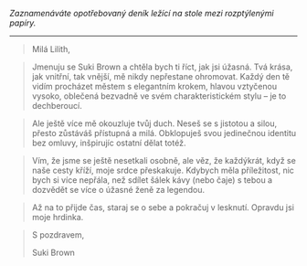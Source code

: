 _Zaznamenáváte opotřebovaný deník ležící na stole mezi rozptýlenými papíry._

---

> Milá Lilith,

> Jmenuju se Suki Brown a chtěla bych ti říct, jak jsi úžasná. Tvá krása, jak vnitřní, tak vnější, mě nikdy nepřestane ohromovat. Každý den tě vidím procházet městem s elegantním krokem, hlavou vztyčenou vysoko, oblečená bezvadně ve svém charakteristickém stylu – je to dechberoucí.

> Ale ještě více mě okouzluje tvůj duch. Neseš se s jistotou a silou, přesto zůstáváš přístupná a milá. Obklopuješ svou jedinečnou identitu bez omluvy, inšpirujíc ostatní dělat totéž.

> Vím, že jsme se ještě nesetkali osobně, ale věz, že každýkrát, když se naše cesty kříží, moje srdce přeskakuje. Kdybych měla příležitost, nic bych si více nepřála, než sdílet šálek kávy (nebo čaje) s tebou a dozvědět se více o úžasné ženě za legendou.

> Až na to přijde čas, staraj se o sebe a pokračuj v lesknutí. Opravdu jsi moje hrdinka.

> S pozdravem,
>
> Suki Brown
